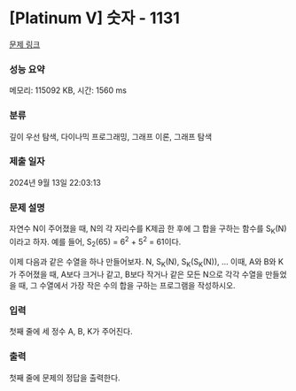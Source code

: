 # [Platinum V] 숫자 - 1131 

[문제 링크](https://www.acmicpc.net/problem/1131) 

### 성능 요약

메모리: 115092 KB, 시간: 1560 ms

### 분류

깊이 우선 탐색, 다이나믹 프로그래밍, 그래프 이론, 그래프 탐색

### 제출 일자

2024년 9월 13일 22:03:13

### 문제 설명

<p>자연수 N이 주어졌을 때, N의 각 자리수를 K제곱 한 후에 그 합을 구하는 함수를 S<sub>K</sub>(N)이라고 하자. 예를 들어, S<sub>2</sub>(65) = 6<sup>2</sup> + 5<sup>2</sup> = 61이다.</p>

<p>이제 다음과 같은 수열을 하나 만들어보자. N, S<sub>K</sub>(N), S<sub>K</sub>(S<sub>K</sub>(N)), … 이때, A와 B와 K가 주어졌을 때, A보다 크거나 같고, B보다 작거나 같은 모든 N으로 각각 수열을 만들었을 때, 그 수열에서 가장 작은 수의 합을 구하는 프로그램을 작성하시오.</p>

### 입력 

 <p>첫째 줄에 세 정수 A, B, K가 주어진다.</p>

### 출력 

 <p>첫째 줄에 문제의 정답을 출력한다.</p>

